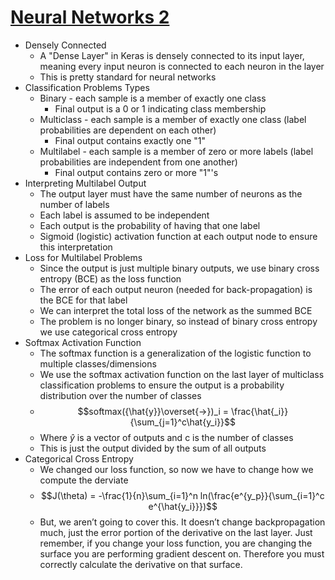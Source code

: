# [Neural Networks 2](../Spring_24/neural_networks_2.pdf)
- Densely Connected
	- A "Dense Layer" in Keras is densely connected to its input layer, meaning every input neuron is connected to each neuron in the layer
	- This is pretty standard for neural networks
- Classification Problems Types
	- Binary - each sample is a member of exactly one class
		- Final output is a 0 or 1 indicating class membership
	- Multiclass - each sample is a member of exactly one class (label probabilities are dependent on each other)
		- Final output contains exactly one "1"
	- Multilabel - each sample is a member of zero or more labels (label probabilities are independent from one another)
		- Final output contains zero or more "1"'s
- Interpreting Multilabel Output
	- The output layer must have the same number of neurons as the number of labels
	- Each label is assumed to be independent
	- Each output is the probability of having that one label
	- Sigmoid (logistic) activation function at each output node to ensure this interpretation
- Loss for Multilabel Problems
	- Since the output is just multiple binary outputs, we use binary cross entropy (BCE) as the loss function
	- The error of each output neuron (needed for back-propagation) is the BCE for that label
	- We can interpret the total loss of the network as the summed BCE
	- The problem is no longer binary, so instead of binary cross entropy we use categorical cross entropy
- Softmax Activation Function
	- The softmax function is a generalization of the logistic function to multiple classes/dimensions
	- We use the softmax activation function on the last layer of multiclass classification problems to ensure the output is a probability distribution over the number of classes
	- $$softmax({\hat{y}}\overset{->})_i = \frac{\hat{_i}}{\sum_{j=1}^c\hat{y_i}}$$
	- Where $\hat{y}$ is a vector of outputs and c is the number of classes
	- This is just the output divided by the sum of all outputs
- Categorical Cross Entropy
	- We changed our loss function, so now we have to change how we compute the derviate
	- $$J(\theta) = -\frac{1}{n}\sum_{i=1}^n ln(\frac{e^{y_p}}{\sum_{i=1}^c e^{\hat{y_i}}})$$
	- But, we aren’t going to cover this. It doesn’t change backpropagation much, just the error portion of the derivative on the last layer. Just remember, if you change your loss function, you are changing the surface you are performing gradient descent on. Therefore you must correctly calculate the derivative on that surface.